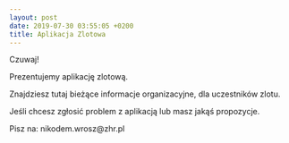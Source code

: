 ```yaml
---
layout: post
date: 2019-07-30 03:55:05 +0200
title: Aplikacja Zlotowa
---
```

<p>Czuwaj!&nbsp;</p>
<p>Prezentujemy aplikację zlotową.</p>
<p>Znajdziesz tutaj bieżące informacje organizacyjne, dla uczestników zlotu.&nbsp;</p>
<p>Jeśli chcesz zgłosić problem z aplikacją lub masz jakąś propozycje.</p>
<p>Pisz na:&nbsp;nikodem.wrosz@zhr.pl</p>
